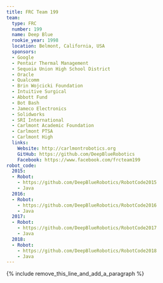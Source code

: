 ```yaml
---
title: FRC Team 199
team:
  type: FRC
  number: 199
  name: Deep Blue
  rookie_year: 1998
  location: Belmont, California, USA
  sponsors:
  - Google
  - Pentair Thermal Management
  - Sequoia Union High School District
  - Oracle
  - Qualcomm
  - Brin Wojcicki Foundation
  - Intuitive Surgical
  - Abbott Fund
  - Bot Bash
  - Jameco Electronics
  - Solidworks
  - SRI International
  - Carlmont Academic Foundation
  - Carlmont PTSA
  - Carlmont High
  links:
    Website: http://carlmontrobotics.org
    GitHub: https://github.com/DeepBlueRobotics
    Facebook: https://www.facebook.com/frcteam199
robot_code:
  2015:
  - Robot:
    - https://github.com/DeepBlueRobotics/RobotCode2015
    - Java
  2016:
  - Robot:
    - https://github.com/DeepBlueRobotics/RobotCode2016
    - Java
  2017:
  - Robot:
    - https://github.com/DeepBlueRobotics/RobotCode2017
    - Java
  2018:
  - Robot:
    - https://github.com/DeepBlueRobotics/RobotCode2018
    - Java
---
```


{% include remove_this_line_and_add_a_paragraph %}